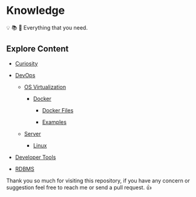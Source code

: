 # Knowledge

:bulb: :books: :telescope: Everything that you need.

## Explore Content
  
- [Curiosity](Curiosity/)

- [DevOps](DevOps/)

  - [OS Virtualization](DevOps/OS%20Virtualization/)
  
    - [Docker](DevOps/OS%20Virtualization/Docker/)

      - [Docker Files](DevOps/OS%20Virtualization/Docker/Docker%20Files/)

      - [Examples](DevOps/OS%20Virtualization/Docker/Examples/)
  
  - [Server](DevOps/Server/)
  
    - [Linux](DevOps/Server/Linux/)
  
- [Developer Tools](Developer%20Tools/)

- [RDBMS](RDBMS/)

Thank you so much for visiting this repository, if you have any concern or suggestion feel free to reach me or send a pull request. :+1:
